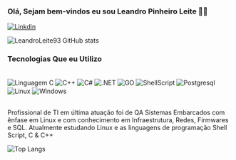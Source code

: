 ### Olá, Sejam bem-vindos eu sou Leandro Pinheiro Leite ✌🏻

[![Linkdin](https://img.shields.io/badge/LinkedIn-0077B5?style=for-the-badge&logo=linkedin&logoColor=white)](https://www.linkedin.com/in/leandro-pinheiro-leite-277265195/)

![LeandroLeite93 GitHub stats](https://github-readme-stats.vercel.app/api?username=LeandroLeite93&show_icons=true&theme=synthwave)

### Tecnologias Que eu Utilizo 
<div style="display: iniline_block"><br/>
 <img align="center" alt="Linguagem C" src="https://img.shields.io/badge/C-00599C?style=for-the-badge&logo=c&logoColor=white"/>
 <img align="center" alt="C++" src="https://img.shields.io/badge/C%2B%2B-00599C?style=for-the-badge&logo=c%2B%2B&logoColor=white"/>
  <img align="center" alt="C#" src="https://img.shields.io/badge/C%23-239120?style=for-the-badge&logo=c-sharp&logoColor=white"/>
  <img align="center" alt=".NET" src="https://img.shields.io/badge/.NET-5C2D91?style=for-the-badge&logo=.net&logoColor=white"/>
   <img align="center" alt="GO" src="https://img.shields.io/badge/Go-00ADD8?style=for-the-badge&logo=go&logoColor=white"/>
   <img align="center" alt="ShellScript" src="https://img.shields.io/badge/Shell_Script-121011?style=for-the-badge&logo=gnu-bash&logoColor=white"/>
   <img align="center" alt="Postgresql" src="https://img.shields.io/badge/PostgreSQL-316192?style=for-the-badge&logo=postgresql&logoColor=white"/>
   <img align="center" alt="Linux" src="https://img.shields.io/badge/Linux-FCC624?style=for-the-badge&logo=linux&logoColor=black"/>
   <img align="center" alt="Windows" src="https://img.shields.io/badge/Windows-0078D6?style=for-the-badge&logo=windows&logoColor=white"/>
</div><br>

Profissional de TI em última atuação foi de QA Sistemas Embarcados com ênfase em Linux e com conhecimento em Infraestrutura, Redes, Firmwares e SQL. Atualmente estudando Linux e as linguagens de programação Shell Script, C & C++

![Top Langs](https://github-readme-stats.vercel.app/api/top-langs/?username=LeandroLeite93&hide_progress=true)
